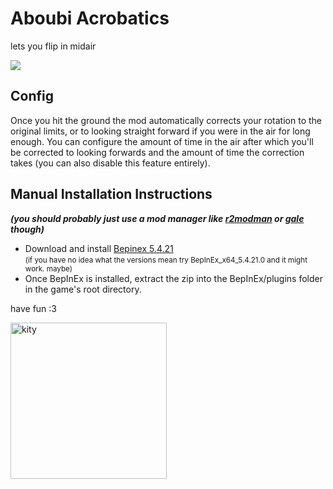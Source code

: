 # Aboubi Acrobatics

lets you flip in midair

<img src="https://files.catbox.moe/1dmk0b.gif">

## Config

Once you hit the ground the mod automatically corrects your rotation to the original limits, or to looking straight forward
if you were in the air for long enough. You can configure the amount of time in the air after which you'll be corrected
to looking forwards and the amount of time the correction takes (you can also disable this feature entirely). 

## Manual Installation Instructions

_**(you should probably just use a mod manager like [r2modman](https://thunderstore.io/c/straftat/p/ebkr/r2modman/) or [gale](https://thunderstore.io/c/straftat/p/Kesomannen/GaleModManager/) though)**_

- Download and install [Bepinex 5.4.21](https://github.com/BepInEx/BepInEx/releases/tag/v5.4.21) <br><small>(if you have no idea what the versions mean try BepInEx_x64_5.4.21.0 and it might work. maybe)</small>
- Once BepInEx is installed, extract the zip into the BepInEx/plugins folder in the game's root directory.

have fun :3

<img src="https://files.catbox.moe/azkqs9.png" width="250" alt="kity">